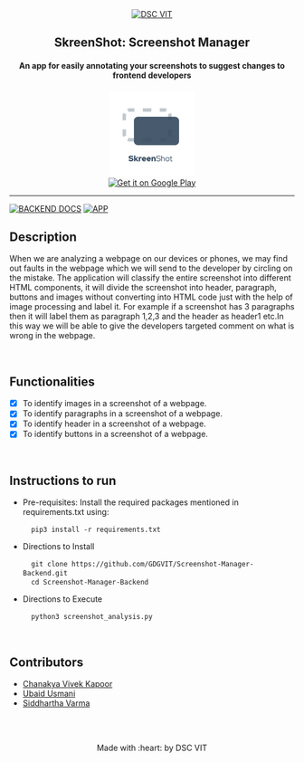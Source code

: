 <div align="center">
    <a href="https://dscvit.com">
        <img src="https://user-images.githubusercontent.com/30529572/92081025-fabe6f00-edb1-11ea-9169-4a8a61a5dd45.png" alt="DSC VIT"/>
    </a>
    <h2 align="center">SkreenShot: Screenshot Manager</h2>
    <h4 align="center">An app for easily annotating your screenshots to suggest changes to frontend developers<h4>
</div>

<div align="center">
    <img src = "https://raw.githubusercontent.com/BRO3886/Screenshot-Manager-App/master/screenshots/icon.png" height=150>
    <br>
    <a href='https://play.google.com/store/apps/details?id=com.dscvit.screenshot_manager&pcampaignid=pcampaignidMKT-Other-global-all-co-prtnr-py-PartBadge-Mar2515-1'><img alt='Get it on Google Play' src='https://play.google.com/intl/en_us/badges/static/images/badges/en_badge_web_generic.png' height="48"/></a>
</div>

---
[![BACKEND DOCS](https://img.shields.io/badge/Documentation-see%20docs-green?style=flat-square&logo=appveyor)](https://documenter.getpostman.com/view/8264045/SzS8u5y4?version=latest) 
  [![APP](https://img.shields.io/badge/User%20Interface-Link%20to%20UI-orange?style=flat-square&logo=appveyor)](https://play.google.com/store/apps/details?id=com.dscvit.screenshot_manager)

## Description
When we are analyzing a webpage on our devices or phones, we may find out faults in the webpage which we will send to the developer by circling on the mistake. The application will classify the entire screenshot into different HTML components, it will divide the screenshot into header, paragraph, buttons and images without converting into HTML code just with the help of image processing and label it. For example if a screenshot has 3 paragraphs then it will label them as paragraph 1,2,3 and the header as header1 etc.In this way we will be able to give the developers targeted comment on what is wrong in the webpage.

<br>

## Functionalities
- [x]   To identify images in a screenshot of a webpage.
- [x]   To identify paragraphs in a screenshot of a webpage. 
- [x]   To identify header in a screenshot of a webpage. 
- [x]   To identify buttons in a screenshot of a webpage. 

<br>


## Instructions to run

* Pre-requisites:
    Install the required packages mentioned in requirements.txt using:
        
        pip3 install -r requirements.txt

* Directions to Install
        
        git clone https://github.com/GDGVIT/Screenshot-Manager-Backend.git
        cd Screenshot-Manager-Backend

* Directions to Execute

        python3 screenshot_analysis.py

<br>

## Contributors

* [Chanakya Vivek Kapoor ](https://github.com/chanakya1310/)
* [Ubaid Usmani](https://github.com/Geek-ubaid)
* [Siddhartha Varma](https://github.com/BRO3886)


<br>
<br>

<p align="center">
	Made with :heart: by DSC VIT
</p>

